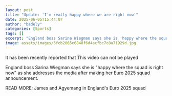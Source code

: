 ```yaml
---
layout: post
title: "Update: 'I'm really happy where we are right now'"
date: 2025-06-05T15:44:07
author: "badely"
categories: [Sports]
tags: []
excerpt: "England boss Sarina Wiegman says she is 'happy where the squad is right now' as she addresses the media after making her Euro 2025 squad announcement."
image: assets/images/5fcb2065c6848f6d4acfbc7c8a71929d.jpg
---
```


It has been recently reported that This video can not be played

England boss Sarina Wiegman says she is "happy where the squad is right now" as she addresses the media after making her Euro 2025 squad announcement.

READ MORE: James and Agyemang in England's Euro 2025 squad


